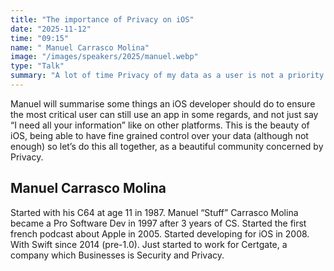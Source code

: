 ```yaml
---
title: "The importance of Privacy on iOS"
date: "2025-11-12"
time: "09:15"
name: "	Manuel Carrasco Molina"
image: "/images/speakers/2025/manuel.webp"
type: "Talk"
summary: "A lot of time Privacy of my data as a user is not a priority for Developers. Wether it’s my calendar, my contacts, my location, I want as a user to be able to use an app without all of those attacks in my privacy."
---
```


Manuel will summarise some things an iOS developer should do to ensure the most critical user can still use an app in some regards, and not just say “I need all your information” like on other platforms. This is the beauty of iOS, being able to have fine grained control over your data (although not enough) so let’s do this all together, as a beautiful community concerned by Privacy.

## Manuel Carrasco Molina

Started with his C64 at age 11 in 1987. Manuel “Stuff” Carrasco Molina became a Pro Software Dev in 1997 after 3 years of CS. Started the first french podcast about Apple in 2005. Started developing for iOS in 2008. With Swift since 2014 (pre-1.0). Just started to work for Certgate, a company which Businesses is Security and Privacy.
